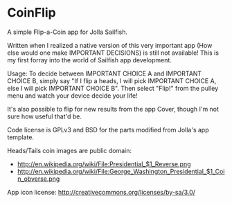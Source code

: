 CoinFlip
==========

A simple Flip-a-Coin app for Jolla Sailfish.

Written when I realized a native version of this very important app (How else would one make
IMPORTANT DECISIONS) is still not available! This is my first forray into the world of Sailfish
app development.

Usage: To decide between IMPORTANT CHOICE A and IMPORTANT CHOICE B, simply say "If I flip a
heads, I will pick IMPORTANT CHOICE A, else I will pick IMPORTANT CHOICE B". Then select
"Flip!" from the pulley menu and watch your device decide your life!

It's also possible to flip for new results from the app Cover, though I'm not sure how
useful that'd be.

Code license is GPLv3 and BSD for the parts modified from Jolla's app template.

Heads/Tails coin images are public domain:
  - http://en.wikipedia.org/wiki/File:Presidential_$1_Reverse.png
  - http://en.wikipedia.org/wiki/File:George_Washington_Presidential_$1_Coin_obverse.png

App icon license: http://creativecommons.org/licenses/by-sa/3.0/